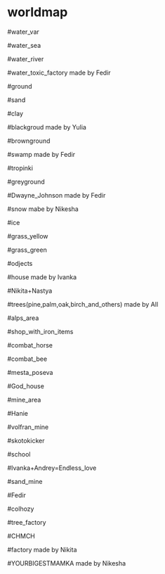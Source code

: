 # worldmap
#water_var


#water_sea

#water_river

#water_toxic_factory     made by Fedir



#ground

#sand

#clay

#blackgroud             made by Yulia

#brownground

#swamp              made by Fedir

#tropinki

#greyground

#Dwayne_Johnson made by Fedir

#snow mabe by Nikesha

#ice

#grass_yellow

#grass_green



#odjects

#house       made by Ivanka

#Nikita+Nastya

#trees(pine,palm,oak,birch_and_others)  made by All

#alps_area

#shop_with_iron_items

#combat_horse

#combat_bee

#mesta_poseva

#God_house

#mine_area

#Hanie

#volfran_mine

#skotokicker

#school

#Ivanka+Andrey=Endless_love

#sand_mine

#Fedir

#colhozy

#tree_factory

#CHMCH

#factory made by Nikita

#YOURBIGESTMAMKA made by Nikesha
